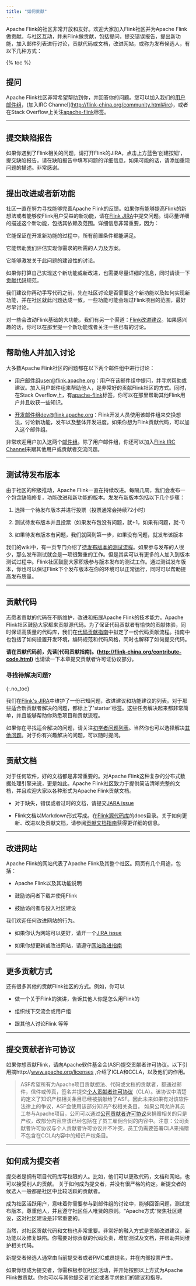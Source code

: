 ```yaml
---
title: "如何贡献"
---
```

Apache Flink的社区非常开放和友好。欢迎大家加入Flink社区并为Apache Flink做贡献。与社区互动，并未Flink做贡献，包括提问，提交错误报告，提出新功能，加入邮件列表进行讨论，贡献代码或文档，改进网站，或称为发布候选人，有以下几种方式：

{% toc %}

## 提问

Apache Flink社区非常希望帮助到你，并回答你的问题。您可以加入我们的[用户邮件组](http://flink-china.org/community.html#mailing-lists)，(加入IRC Channel](http://flink-china.org/community.html#irc)，或者在Stack Overflow上关注[apache-flink](https://stackoverflow.com/questions/tagged/apache-flink)标签。

-----

## 提交缺陷报告

如果你遇到了Flink相关的问题，请打开Flink的JIRA，点击上方蓝色‘创建按钮’，提交缺陷报告。请在缺陷报告中填写问题的详细信息，如果可能的话，请添加重现问题的描述。非常感谢。

-----

## 提出改进或者新功能

社区一直在努力寻找能够完善Apache Flink的反馈。如果你有能够提高Flink的新想法或者能够使Flink用户受益的新功能，请在[Flink JIRA](https://issues.apache.org/jira/projects/FLINK/issues)中提交问题。请尽量详细的描述这个新功能，包括其依赖及范围。详细信息非常重要，因为：

它能保证在开发新功能的过程中，所有前置条件都能满足。

它能帮助我们评估实现你需求的所需的人力及方案。

它能够激发关于此问题的建设性的讨论。

如果你打算自己实现这个新功能或新改进，也需要尽量详细的信息，同时请读一下[贡献代码](http://flink-china.org/contribute-code.html)规范。

我们建议你再动手写代码之前，先在社区讨论是否需要这个新功能以及如何实现新功能，并在社区就此问题达成一致。一些功能可能会超过Flink项目的范围，最好尽早讨论。

对一些会改动Flink基础的大功能，我们有另一个渠道：[Flink改进建议](https://cwiki.apache.org/confluence/display/FLINK/Flink+Improvement+Proposals)。如果感兴趣的话，你可以在那里提一个新功能或者关注一些已有的讨论。


-----

## 帮助他人并加入讨论

大多数Apache Flink社区的问题都在以下两个邮件组中进行讨论：

* 用户邮件组user@flink.apache.org：用户在该邮件组中提问，并寻求帮助或建议。加入用户邮件组来帮助他人，是非常好的贡献Flink社区的方式。同时，在Stack Overflow上，有[apache-flink](https://stackoverflow.com/questions/tagged/apache-flink)标签，你可以在那里帮助其他Flink用户并且收获一些知识。

* 开发邮件组dev@flink.apache.org：Flink开发人员使用该邮件组来交换想法，讨论新功能，发布以及整体开发进度。如果你想为Flink贡献代码，可以加入这个邮件组。

非常欢迎用户加入这两个[邮件组](http://flink-china.org/community.html#mailing-lists)。除了用户邮件组，你还可以加入[Flink IRC Channel](https://flink.apache.org/community.html#irc)来跟其他用户或贡献者交流问题。

-----

## 测试待发布版本

由于社区的积极推动，Apache Flink一直在持续改进。每隔几周，我们会发布一个包含缺陷修复，功能改进和新功能的版本。发发布新版本包括以下几个步骤：

1. 选择一个待发布版本并进行投票（投票通常会持续72小时）

2. 测试待发布版本并且投票（如果发布包没有问题，就+1，如果有问题，就-1）

3. 如果待发布版本有问题，我们就回到第一步，如果没有问题，就发布该版本

我们的wiki中，有一页专门介绍了[待发布版本的测试流程](https://cwiki.apache.org/confluence/display/FLINK/Releasing)。如果参与发布的人很少，那么发布测试就会是一项很繁重的工作。但是其实可以有更多的人加入到版本测试过程中。Flink社区鼓励大家积极参与版本发布的测试工作。通过测试发布版本，你也可以保证Flink下个发布版本在你的环境可以正常运行，同时可以帮助提高发布质量。

-----

## 贡献代码

志愿者贡献的代码在不断维护，改进和拓展Apache Flink的技术能力。Apache Flink社区鼓励大家都来贡献源代码。为了保证代码贡献者有愉快的贡献体验，同时保证高质量的代码库，我们在[代码贡献指南](http://flink-china.org/contribute-code.html)中拟定了一份代码贡献流程。指南中也包括了如何设置开发环境，编码规范和代码风格，同时也解释了如何提交代码。

**请在贡献代码前，先读[代码贡献指南]。(http://flink-china.org/contribute-code.html)**
也请读一下本章提交贡献者许可证协议部分。

### 寻找待解决问题?
{:.no_toc}

我们在[Flink's JIRA](https://issues.apache.org/jira/projects/FLINK/issues)中维护了一份已知问题，改进建议和功能建议的列表。对于那些适合新贡献者解决的问题，都标上了'starter'标签。这些任务解决起来都非常简单，并且能够帮助你熟悉项目和贡献流程。

如果你在寻找适合解决的问题，请关注[初学者问题列表](https://issues.apache.org/jira/issues/?jql=project%20%3D%20FLINK%20AND%20resolution%20%3D%20Unresolved%20AND%20labels%20%3D%20starter%20ORDER%20BY%20priority%20DESC)。当然你也可以选择解决[其他问题](https://issues.apache.org/jira/issues/?jql=project%20%3D%20FLINK%20AND%20resolution%20%3D%20Unresolved%20ORDER%20BY%20priority%20DESC)。对于你有兴趣解决的问题，可以随时提问。

-----

## 贡献文档

对于任何软件，好的文档都是非常重要的。对Apache Flink这种复杂的分布式数据处理引擎来说，更是如此。Apache Flink社区致力于提供简洁清晰完整的文档，并且欢迎大家以各种形式为Apache Flink贡献文档。

* 对于缺失，错误或者过时的文档，请提交[JARA issue](https://issues.apache.org/jira/projects/FLINK/issues/FLINK-8955?filter=allopenissues)

* Flink文档以Markdown形式写成。在[Flink源代码库](http://flink-china.org/community.html#main-source-repositories)的docs目录。关于如何更新、改进以及贡献文档，请参阅[贡献文档指南](http://flink-china.org/contribute-documentation.html)获得更详细的信息。

-----

## 改进网站

Apache Flink的网站代表了Apache Flink及其整个社区。网页有几个用途，包括：

* Apache Flink以及其功能说明

* 鼓励访问者下载并使用Flink

* 鼓励访问者与投入社区建设

我们欢迎任何改进网站的行为。

* 如果你认为网站可以更好，请开一个[JIRA issue](issues.apache.org/jira/browse/FLINK)

* 如果你想更新或改进网站，请遵守[网站改进指南](https://flink.apache.org/improve-website.html)

-----

## 更多贡献方式

还有很多其他的贡献Flink社区的方式。例如，你可以

* 做一个关于Flink的演讲，告诉其他人你是怎么用Flink的

* 组织线下交流会或用户组

* 跟其他人讨论Flink 等等

-----

## 提交贡献者许可协议

如果你想贡献Flink，请向Apache软件基金会(ASF)提交贡献者许可协议。以下引用摘http://www.apache.org/licenses ,介绍了ICLA和CCLA，以及他们的作用。

> ASF希望所有为Apache项目贡献想法、代码或文档的贡献者，都通过邮件，信件或传真，签名并提交[个人贡献者许可协议](http://www.apache.org/licenses/icla.txt)（CLA）。该协议中清楚的定义了知识产权相关条目已经被捐献给了ASF。因此未来如果有对该软件法律上的争议，ASF会使用该部分知识产权相关条目。
如果公司允许其员工参与Apache项目，公司可以通过[公司贡献者许可协议](http://www.apache.org/licenses/cla-corporate.txt)来捐赠相关的只是产权，改部分内容应该已经包括在了员工雇佣合同的内容中。注意：公司贡献者许可协议与个人贡献者许可协议并不冲突，员工仍需要签署CLA来捐赠不包含在CCLA内容中的知识产权条目。
>

-----

## 如何成为提交者

提交者是拥有项目代码库写权限的人。比如，他们可以更改代码，文档和网站，也可以接受别人的贡献。
关于如何成为提交者，并没有很严格的约定。新提交者的候选人一般都是社区中比较活跃的贡献者。

成为社区活跃用户，意味着你需要参与到邮件组的讨论中，能够回答问题，测试发布版本，尊重他人，并且遵守社区任人唯贤的原则。“Apache方式”聚焦社区建设，这对社区建设是非常重要的。

当然，对社区贡献代码和文档也非常重要。非常好的融入方式是贡献改进建议，新功能以及修复缺陷。你需要对你贡献的代码负责，增加测试及文档，并帮助共同维护相关代码。

新提交者候选人通常由当前提交者或者PMC成员提名，并在内部投票产生。

如果你想成为提交者，你需积极参加社区活动，并开始按照以上方式为Apache Flink做贡献。你也可以与其他提交者讨论或者寻求他们的建议和指导。
